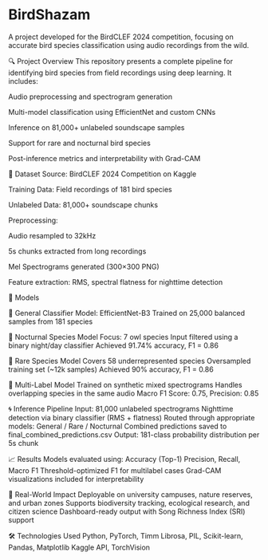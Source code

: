 # BirdShazam
A project developed for the BirdCLEF 2024 competition, focusing on accurate bird species classification using audio recordings from the wild.

🔍 Project Overview
This repository presents a complete pipeline for identifying bird species from field recordings using deep learning. It includes:

Audio preprocessing and spectrogram generation

Multi-model classification using EfficientNet and custom CNNs

Inference on 81,000+ unlabeled soundscape samples

Support for rare and nocturnal bird species

Post-inference metrics and interpretability with Grad-CAM

📂 Dataset
Source: BirdCLEF 2024 Competition on Kaggle

Training Data: Field recordings of 181 bird species

Unlabeled Data: 81,000+ soundscape chunks

Preprocessing:

Audio resampled to 32kHz

5s chunks extracted from long recordings

Mel Spectrograms generated (300×300 PNG)

Feature extraction: RMS, spectral flatness for nighttime detection

🧠 Models

🔹 General Classifier
Model: EfficientNet-B3
Trained on 25,000 balanced samples from 181 species


🔹 Nocturnal Species Model
Focus: 7 owl species
Input filtered using a binary night/day classifier
Achieved 91.74% accuracy, F1 = 0.86


🔹 Rare Species Model
Covers 58 underrepresented species
Oversampled training set (~12k samples)
Achieved 90% accuracy, F1 = 0.86


🔹 Multi-Label Model
Trained on synthetic mixed spectrograms
Handles overlapping species in the same audio
Macro F1 Score: 0.75, Precision: 0.85


🌀 Inference Pipeline
Input: 81,000 unlabeled spectrograms
Nighttime detection via binary classifier (RMS + flatness)
Routed through appropriate models: General / Rare / Nocturnal
Combined predictions saved to final_combined_predictions.csv
Output: 181-class probability distribution per 5s chunk


📈 Results
Models evaluated using:
Accuracy (Top-1)
Precision, Recall, Macro F1
Threshold-optimized F1 for multilabel cases
Grad-CAM visualizations included for interpretability


🌱 Real-World Impact
Deployable on university campuses, nature reserves, and urban zones
Supports biodiversity tracking, ecological research, and citizen science
Dashboard-ready output with Song Richness Index (SRI) support

🛠 Technologies Used
Python, PyTorch, Timm
Librosa, PIL, Scikit-learn, Pandas, Matplotlib
Kaggle API, TorchVision


